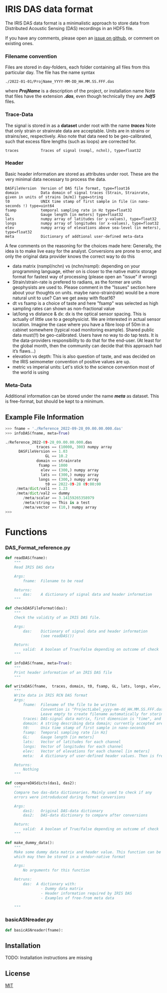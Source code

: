 # IRIS DAS data format

The IRIS DAS data format is a minimalistic approach to store data from Distributed Acoustic Sensing (DAS) recordings in an HDF5 file.

If you have any comments, please open an [issue on github](https://github.com/DAS-RCN/IRIS_DASformat/issues), or comment on existing ones.

### Filename convention
Files are stored in day-folders, each folder containing all files from this particular day. The file has the name syntax
```
./2022-01-01/ProjName_YYYY-MM-DD_HH.MM.SS.FFF.das
```
where ***ProjName*** is a description of the project, or installation name
Note that files have the extension ***.das***, even though technically they are ***.hdf5*** files.


### Trace-Data
The signal is stored in as a **dataset** under root with the name ***traces***
Note that only strain or strainrate data are acceptable. Units are in strains or strains/sec, respectively.
Also note that data need to be geo-calibrated, such that excess fibre lengths (such as loops) are corrected for.

```
traces          Traces of signal (nsmpl, nchnl), type=float32
```

### Header
Basic header information are stored as attributes under root. These are the very minimal data necessary to process the data.
```
DASFileVersion  Version of DAS file format, type=float16
domain          Data domain of signal traces (Strain, Strainrate, given in units of strains [m/m]) type=string
t0              UNIX time stamp of first sample in file (in nano-seconds !) type=uint64
fsamp           temporal sampling rate in Hz type=float32
GL              Gauge length [in meters] type=float32
lats            numpy array of latitudes (or y-values), type=float32
longs           numpy array of longitudes (or x-values), type=float32
elev            numpy array of elevations above sea-level (in meters), type=float32
meta            Dictionary of addtional user-defined meta-data
```
A few comments on the reasoning for the choices made here:
Generally, the idea is to make live easy for the analyst. Conversions are prone to error, and only the original data provider knows the correct way to do this
* data matrix (nsmpl/nchn) vs (nchn/nsmpl): depending on your programming language, either on is closer to the native matrix storage format for fastest way of processing (please open an "issue" if wrong)
* Strain/strain-rate is prefered to radians, as the former are units geophysists are used to. Please comment in the "Issues" section here about your thoughts on units. maybe nano-strain(rate) would be a more natural unit to use? Can we get away with float16?
* dt vs fsamp is a choice of taste and here "fsamp" was selected as high sampling rates can shown as non-fractional value
* lat/long vs distance & dx: dx is the optical sensor spacing. This is actually of little use to a geophysicist. We are interested in actual sensor location. Imagine the case where you have a fibre loop of 50m in a cabinet somewhere (typical road monitoring example). Shared public data must(!!) be geo-calibrated. Users have no way to do tap tests. It is the data-providers responsibility to do that for the end-user. (At least for the global month, then the community can decide that this approach had it’s flaws…)
* elevation vs depth: This is also question of taste, and was decided on the IRIS seimometer convention of positive values are up.
* metric vs imperial units: Let's stick to the science convention most of the world is using





### Meta-Data
Additional information can be stored under the name ***meta*** as dataset. This is free-format, but should be kept to a minimum.





## Example File Information

```python
>>> fname = './Reference_2022-09-28_09.00.00.000.das'
>>> infoDAS(fname, meta=True)

./Reference_2022-09-28_09.00.00.000.das
              traces == (10000, 300) numpy array
      DASFileVersion == 1.03
                  GL == 10.2
              domain == strainrate
               fsamp == 1000
                elev == (300,) numpy array
                lats == (300,) numpy array
               longs == (300,) numpy array
                  t0 == 2022-09-28 09:00:00
     /meta/dict/val1 == 1.23
     /meta/dict/val2 == dummy
        /meta/scalar == 3.14159265358979
        /meta/string == This is a test
        /meta/vector == (10,) numpy array
>>>
```


# Functions

### DAS_Format_reference.py
```python
def readDAS(fname):
    """
    Read IRIS DAS data

    Args:
        fname:  Filename to be read

    Returns:
        das:    A dictionary of signal data and header information
    """
```
```python
def checkDASFileFormat(das):
    """
    Check the validity of an IRIS DAS file.

    Args:
        das:    Dictionary of signal data and header information
                (see readDAS())

    Return:
        valid:  A boolean of True/False depending on outcome of check
    """
```
```python
def infoDAS(fname, meta=True):
    """
    Print header information of an IRIS DAS file
    """
```
```python
def writeDAS(fname,  traces, domain, t0, fsamp, GL, lats, longs, elev, meta={}):
    """
    Write data in IRIS RCN DAS format
    Args:
        fname:  Filename of the file to be written
                Convention is "ProjectLabel_yyyy-mm-dd_HH.MM.SS.FFF.das"
                Leave empty to create filename automatically for storing in current working directory
        traces: DAS-signal data matrix, first dimension is "time", and second dimension "channel" (nSample, nChannel)
        domain: A string describing data domain; currently accepted are {"strain", "strainrate"}
        t0:     Unix time stamp of first sample in nano-seconds
        fsamp:  Temporal sampling rate [in Hz]
        GL:     Gauge length [in meters]
        lats:   Vector of latitudes for each channel
        longs:  Vector of longitudes for each channel
        elev:   Vector of elevations for each channel [in meters]
        meta:   A dictionary of user-defined header values. Then is free-form

    Returns:
        Nothing
    """
```
```python
def compareDASdicts(das1, das2):
    """
    Compare two das-data dictionaries. Mainly used to check if any
    errors were introduduced during format conversions

    Args:
        das1:   Original DAS-data dictionary
        das2:   DAS-data dictionary to compare after conversions

    Return:
        valid:  A boolean of True/False depending on outcome of check
    """
```
```python
def make_dummy_data():
    """
    Make some dummy data matrix and header value. This function can be used to genrate data
    which may then be stored in a vendor-native format

    Args:
        No arguments for this function

    Retruns:
        das:  A dictionary with:
                - Dummy data matrix
                - Header information required by IRIS DAS
                - Examples of free-from meta data

    """
```

### basicASNreader.py
```python
def basicASNreader(fname):
```











## Installation

TODO: Installation instructions are missing



## License
[MIT](https://choosealicense.com/licenses/mit/)
